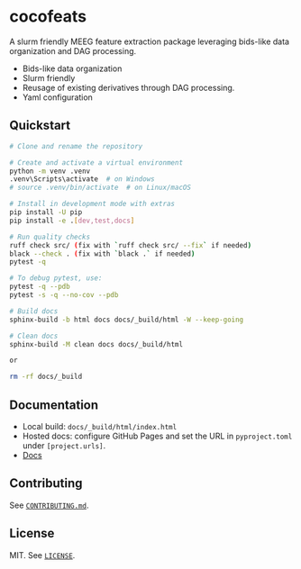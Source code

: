 # cocofeats

A slurm friendly MEEG feature extraction package leveraging bids-like data organization and DAG processing.

- Bids-like data organization
- Slurm friendly
- Reusage of existing derivatives through DAG processing.
- Yaml configuration

## Quickstart

```bash
# Clone and rename the repository

# Create and activate a virtual environment
python -m venv .venv
.venv\Scripts\activate  # on Windows
# source .venv/bin/activate  # on Linux/macOS

# Install in development mode with extras
pip install -U pip
pip install -e .[dev,test,docs]

# Run quality checks
ruff check src/ (fix with `ruff check src/ --fix` if needed)
black --check . (fix with `black .` if needed)
pytest -q

# To debug pytest, use:
pytest -q --pdb
pytest -s -q --no-cov --pdb

# Build docs
sphinx-build -b html docs docs/_build/html -W --keep-going

# Clean docs
sphinx-build -M clean docs docs/_build/html

or

rm -rf docs/_build

```

## Documentation

- Local build: `docs/_build/html/index.html`
- Hosted docs: configure GitHub Pages and set the URL in `pyproject.toml` under `[project.urls]`.
- [Docs](https://yjmantilla.github.io/cocofeats/)

## Contributing

See [`CONTRIBUTING.md`](CONTRIBUTING.md).

## License

MIT. See [`LICENSE`](LICENSE).
